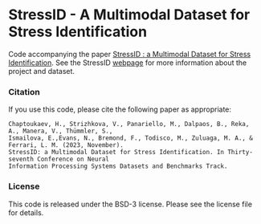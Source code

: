 # StressID - A Multimodal Dataset for Stress Identification

Code accompanying the paper [StressID : a Multimodal Dataset for Stress Identification](https://openreview.net/pdf?id=qWsQi9DGJb). See the StressID [webpage](https://project.inria.fr/stressid/) for more information about the project and dataset.

### Citation

If you use this code, please cite the following paper as appropriate:

```
Chaptoukaev, H., Strizhkova, V., Panariello, M., Dalpaos, B., Reka, A., Manera, V., Thümmler, S.,
Ismailova, E.,Evans, N., Bremond, F., Todisco, M., Zuluaga, M. A., & Ferrari, L. M. (2023, November).
StressID: a Multimodal Dataset for Stress Identification. In Thirty-seventh Conference on Neural
Information Processing Systems Datasets and Benchmarks Track.
```

### License

This code is released under the BSD-3 license. Please see the license file for details.
